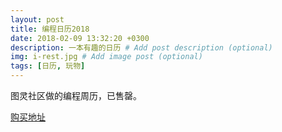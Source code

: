 ```yaml
---
layout: post
title: 编程日历2018
date: 2018-02-09 13:32:20 +0300
description: 一本有趣的日历 # Add post description (optional)
img: i-rest.jpg # Add image post (optional)
tags: [日历, 玩物]
---
```

图灵社区做的编程周历，已售罄。

[购买地址](http://www.ituring.com.cn/book/2625)



